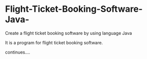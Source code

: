 # Flight-Ticket-Booking-Software-Java-
Create a flight ticket booking software by using language Java

It is a program for flight ticket booking software.

continues....
  
 
